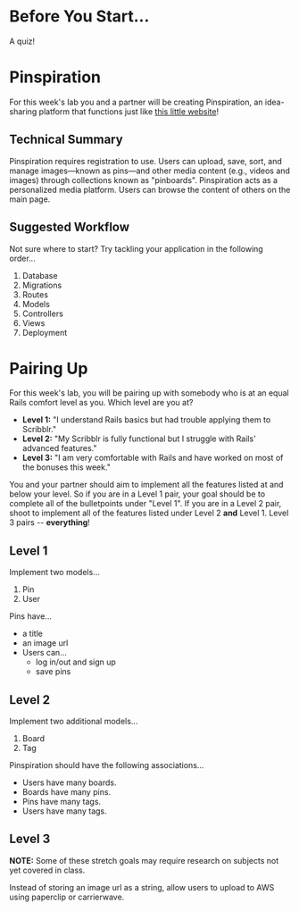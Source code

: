# Before You Start...

A quiz!

# Pinspiration

For this week's lab you and a partner will be creating Pinspiration, an idea-sharing platform that functions just like [this little website](https://www.pinterest.com/)!

## Technical Summary

Pinspiration requires registration to use. Users can upload, save, sort, and manage images—known as pins—and other media content (e.g., videos and images) through collections known as "pinboards". Pinspiration acts as a personalized media platform. Users can browse the content of others on the main page.

## Suggested Workflow

Not sure where to start? Try tackling your application in the following order...
  1. Database
  2. Migrations
  3. Routes
  4. Models
  5. Controllers
  6. Views
  7. Deployment

# Pairing Up

For this week's lab, you will be pairing up with somebody who is at an equal Rails comfort level as you. Which level are you at?

- **Level 1:** "I understand Rails basics but had trouble applying them to Scribblr."
- **Level 2:** "My Scribblr is fully functional but I struggle with Rails' advanced features."
- **Level 3:** "I am very comfortable with Rails and have worked on most of the bonuses this week."

You and your partner should aim to implement all the features listed at and below your level. So if you are in a Level 1 pair, your goal should be to complete all of the bulletpoints under "Level 1". If you are in a Level 2 pair, shoot to implement all of the features listed under Level 2 **and** Level 1. Level 3 pairs -- **everything**!

## Level 1

Implement two models...  
  1. Pin  
  2. User  

Pins have...  
- a title
- an image url
- Users can...
  - log in/out and sign up
  - save pins

## Level 2

Implement two additional models...  
  1. Board
  2. Tag

Pinspiration should have the following associations...  
- Users have many boards.
- Boards have many pins.
- Pins have many tags.
- Users have many tags.

## Level 3

**NOTE:** Some of these stretch goals may require research on subjects not yet covered in class.

Instead of storing an image url as a string, allow users to upload to AWS using paperclip or carrierwave.
